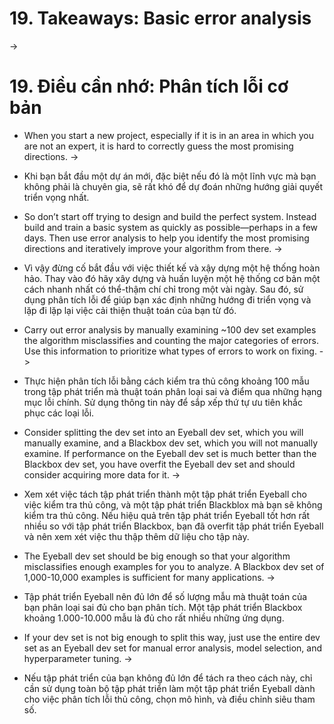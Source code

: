 # 19. Takeaways: Basic error analysis
->
# 19. Điều cần nhớ: Phân tích lỗi cơ bản

* When you start a new project, especially if it is in an area in which you are not an expert, it is hard to correctly guess the most promising directions.
->
* Khi bạn bắt đầu một dự án mới, đặc biệt nếu đó là một lĩnh vực mà bạn không phải là chuyên gia, sẽ rất khó để dự đoán những hướng giải quyết triển vọng nhất.

* So don’t start off trying to design and build the perfect system. Instead build and train a basic system as quickly as possible—perhaps in a few days. Then use error analysis to help you identify the most promising directions and iteratively improve your algorithm from there.
->
* Vì vậy đừng cố bắt đầu với việc thiết kế và xậy dựng một hệ thống hoàn hảo. Thay vào đó hãy xây dựng và huấn luyện một hệ thống cơ bản một cách nhanh nhất có thể-thậm chí chỉ trong một vài ngày. Sau đó, sử dụng phân tích lỗi để giúp bạn xác định những hướng đi triển vọng và lặp đi lặp lại việc cải thiện thuật toán của bạn từ đó.

* Carry out error analysis by manually examining ~100 dev set examples the algorithm misclassifies and counting the major categories of errors. Use this information to prioritize what types of errors to work on fixing.
->
* Thực hiện phân tích lỗi bằng cách kiểm tra thủ công khoảng 100 mẫu trong tập phát triển mà thuật toán phân loại sai và điểm qua những hạng mục lỗi chính. Sử dụng thông tin này để sắp xếp thứ tự ưu tiên khắc phục các loại lỗi.

* Consider splitting the dev set into an Eyeball dev set, which you will manually examine, and a Blackbox dev set, which you will not manually examine. If performance on the Eyeball dev set is much better than the Blackbox dev set, you have overfit the Eyeball dev set and should consider acquiring more data for it.
->
* Xem xét việc tách tập phát triển thành một tập phát triển Eyeball cho việc kiểm tra thủ công, và một tập phát triển Blackblox mà bạn sẽ không kiểm tra thủ công. Nếu hiệu quả trên tập phát triển Eyeball tốt hơn rất nhiều so với tập phát triển Blackbox, bạn đã overfit tập phát triển Eyeball và nên xem xét việc thu thập thêm dữ liệu cho tập này.

* The Eyeball dev set should be big enough so that your algorithm misclassifies enough examples for you to analyze. A Blackbox dev set of 1,000-10,000 examples is sufficient for many applications.
->
* Tập phát triển Eyeball nên đủ lớn để số lượng mẫu mà thuật toán của bạn phân loại sai đủ cho bạn phân tích. Một tập phát triển Blackbox khoảng 1.000-10.000 mẫu là đủ cho rất nhiều những ứng dụng.

* If your dev set is not big enough to split this way, just use the entire dev set as an Eyeball dev set for manual error analysis, model selection, and hyperparameter tuning.
->
* Nếu tập phát triển của bạn không đủ lớn để tách ra theo cách này, chỉ cần sử dụng toàn bộ tập phát triển làm một tập phát triển Eyeball dành cho việc phân tích lỗi thủ công, chọn mô hình, và điều chỉnh siêu tham số.
